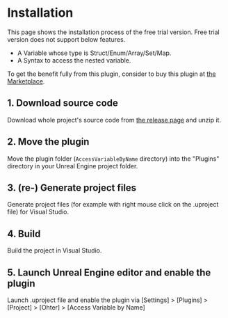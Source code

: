 # Installation

This page shows the installation process of the free trial version.
Free trial version does not support below features.

* A Variable whose type is Struct/Enum/Array/Set/Map.
* A Syntax to access the nested variable.

To get the benefit fully from this plugin, consider to buy this plugin at [the Marketplace]().

## 1. Download source code

Download whole project's source code from [the release page](https://github.com/colory-games/UEPlugin-AccessVariableByName/releases) and unzip it.

## 2. Move the plugin

Move the plugin folder (`AccessVariableByName` directory) into the "Plugins" directory in your Unreal Engine project folder.

## 3. (re-) Generate project files

Generate project files (for example with right mouse click on the .uproject file) for Visual Studio.

## 4. Build

Build the project in Visual Studio.

## 5. Launch Unreal Engine editor and enable the plugin

Launch .uproject file and enable the plugin via [Settings] > [Plugins] > [Project] > [Ohter] > [Access Variable by Name]
